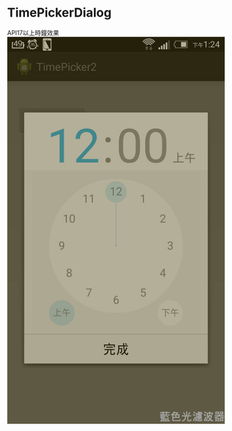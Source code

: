 # TimePickerDialog
API17以上時鐘效果
![image](https://github.com/codenamker/TimePickerDialog/blob/master/TimePicker/res/drawable/s1.jpg)
